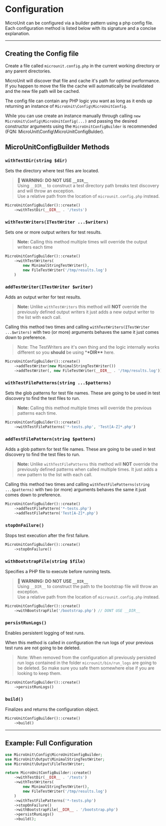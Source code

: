 # Configuration

MicroUnit can be configured via a builder pattern using a php config file.
Each configuration method is listed below with its signature and a concise explanation.

---

## Creating the Config file

Create a file called `microunit.config.php` in the current working directory or any parent directories.

MicroUnit will discover that file and cache it's path for optimal performance. If you happen to move the file the cache will automatically be invalidated and the new file path will be cached.

The config file can contain any PHP logic you want as long as it ends up returning an instance of `MicroUnit\Config\MicroUnitConfig`.

While you can use create an instance manually through calling
`new MicroUnit\Config\MicroUnitConfig(...)` and passing the desired constructor arguments using the `MicroUnitConfigBuilder` is recommended (FQN: MicroUnit\Config\MicroUnitConfigBulder).

## MicroUnitConfigBuilder Methods

### `withTestDir(string $dir)`

Sets the directory where test files are located.

> **🚨 WARNING: DO NOT USE `__DIR__`**  
> Using `__DIR__` to construct a test directory path breaks test discovery and will throw an exception.  
> Use a relative path from the location of `microunit.config.php` instead.

```php
MicroUnitConfigBuilder()::create()
    ->withTestDir(__DIR__ . '/tests')
```

### `withTestWriters(ITestWriter ...$writers)`

Sets one or more output writers for test results.

> **Note:** Calling this method multiple times will override the output writers each time

```php
MicroUnitConfigBuilder()::create()
    ->withTestWriters(
        new MinimalStringTestWriter(),
        new FileTestWriter('/tmp/results.log')
    )
```

### `addTestWriter(ITestWriter $writer)`

Adds an output writer for test results.

> **Note:** Unlike `withTestWriters` this method will **NOT** override the previously defined output writers it just adds a new output writer to the list with each call.

Calling this method two times and calling `withTestWriters(ITestWriter ...$writers)` with two (or more) arguments behaves the same it just comes down to preference.

> Note: The TestWriters are it's own thing and the logic internally works different so you **should** be using \***\*DIR\*\*** here.

```php
MicroUnitConfigBuilder()::create()
    ->addTestWriter(new MinimalStringTestWriter())
    ->addTestWriter(, new FileTestWriter(__DIR__ . '/tmp/results.log'))
```

### `withTestFilePatterns(string ...$patterns)`

Sets the glob patterns for test file names. These are going to be used in test discovery to find the test files to run.

> **Note:** Calling this method multiple times will override the previous patterns each time.

```php
MicroUnitConfigBuilder()::create()
    ->withTestFilePatterns('*-tests.php', 'Test[A-Z]*.php')
```

### `addTestFilePattern(string $pattern)`

Adds a glob pattern for test file names. These are going to be used in test discovery to find the test files to run.

> **Note:** Unlike `withTestFilePatterns` this method will **NOT** override the previously defined patterns when called multiple times. It just adds a new pattern to the list with each call.

Calling this method two times and calling `withTestFilePatterns(string ...$patterns)` with two (or more) arguments behaves the same it just comes down to preference.

```php
MicroUnitConfigBuilder()::create()
    ->addTestFilePattern('*-tests.php')
    ->addTestFilePattern('Test[A-Z]*.php')
```

### `stopOnFailure()`

Stops test execution after the first failure.

```php
MicroUnitConfigBuilder()::create()
    ->stopOnFailure()
```

### `withBootstrapFile(string $file)`

Specifies a PHP file to execute before running tests.

> **🚨 WARNING: DO NOT USE `__DIR__`**  
> Using `__DIR__` to construct the path to the bootstrap file will throw an exception.  
> Use a relative path from the location of `microunit.config.php` instead.

```php
MicroUnitConfigBuilder()::create()
    ->withBootstrapFile('/bootstrap.php') // DONT USE __DIR__
```

### `persistRunLogs()`

Enables persistent logging of test runs.

When this method is called in configuration the run logs of your previous test runs are not going to be deleted.

> Note: When removed from the configuration all previously persisted run logs contained in the folder `microunit/bin/run_logs` are going to be deleted. So make sure you safe them somewhere else if you are looking to keep them.

```php
MicroUnitConfigBuilder()::create()
    ->persistRunLogs()
```

### `build()`

Finalizes and returns the configuration object.

```php
MicroUnitConfigBuilder()::create()
    ->build()
```

---

## Example: Full Configuration

```php
use MicroUnit\Config\MicroUnitConfigBuilder;
use MicroUnit\Output\MinimalStringTestWriter;
use MicroUnit\Output\FileTestWriter;

return MicroUnitConfigBuilder::create()
    ->withTestDir(__DIR__ . '/tests')
    ->withTestWriters(
        new MinimalStringTestWriter(),
        new FileTestWriter('/tmp/results.log')
    )
    ->withTestFilePatterns('*-tests.php')
    ->stopOnFailure()
    ->withBootstrapFile(__DIR__ . '/bootstrap.php')
    ->persistRunLogs()
    ->build();
```
